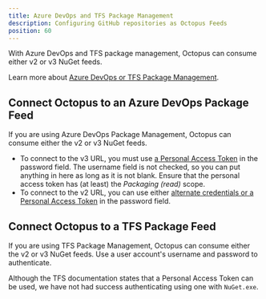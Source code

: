 ```yaml
---
title: Azure DevOps and TFS Package Management
description: Configuring GitHub repositories as Octopus Feeds
position: 60
---
```


With Azure DevOps and TFS package management, Octopus can consume either v2 or v3 NuGet feeds.

Learn more about [Azure DevOps or TFS Package Management](https://www.visualstudio.com/en-us/docs/package/overview).

## Connect Octopus to an Azure DevOps Package Feed

If you are using Azure DevOps Package Management, Octopus can consume either the v2 or v3 NuGet feeds.

- To connect to the v3 URL, you must use [a Personal Access Token](https://docs.microsoft.com/en-us/azure/devops/organizations/accounts/use-personal-access-tokens-to-authenticate) in the password field. The username field is not checked, so you can put anything in here as long as it is not blank. Ensure that the personal access token has (at least) the *Packaging (read)* scope.
- To connect to the v2 URL, you can use either [alternate credentials or a Personal Access Token](https://docs.microsoft.com/en-us/azure/devops/organizations/accounts/use-personal-access-tokens-to-authenticate) in the password field.

## Connect Octopus to a TFS Package Feed

If you are using TFS Package Management, Octopus can consume either the v2 or v3 NuGet feeds. Use a user account's username and password to authenticate.

Although the TFS documentation states that a Personal Access Token can be used, we have not had success authenticating using one with `NuGet.exe`.
